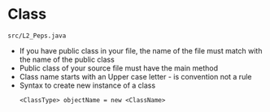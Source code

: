 # Class

`src/L2_Peps.java`

- If you have public class in your file, the name of the file must match with the name of the public class
- Public class of your source file must have the main method
- Class name starts with an Upper case letter - is convention not a rule
- Syntax to create new instance of a class
    ```ignorelang
    <ClassType> objectName = new <ClassName>
    ```